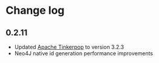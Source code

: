 # Change log

## 0.2.11

* Updated [Apache Tinkerpop](http://tinkerpop.apache.org/) to version 3.2.3
* Neo4J native id generation performance improvements
